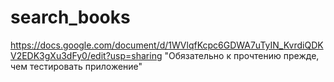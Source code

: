 # search_books
https://docs.google.com/document/d/1WVlqfKcpc6GDWA7uTyIN_KvrdiQDKV2EDK3gXu3dFy0/edit?usp=sharing "Обязательно к прочтению прежде, чем тестировать приложение"
